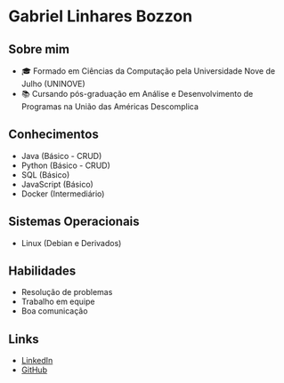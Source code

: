 # Gabriel Linhares Bozzon

## Sobre mim
- 🎓 Formado em Ciências da Computação pela Universidade Nove de Julho (UNINOVE)
- 📚 Cursando pós-graduação em Análise e Desenvolvimento de Programas na União das Américas Descomplica

## Conhecimentos
- Java (Básico - CRUD)
- Python (Básico - CRUD)
- SQL (Básico)
- JavaScript (Básico)
- Docker (Intermediário)

## Sistemas Operacionais
- Linux (Debian e Derivados)

## Habilidades
- Resolução de problemas
- Trabalho em equipe
- Boa comunicação

## Links
- [LinkedIn](https://www.linkedin.com/in/gabriel-linhares-bozzon-a99770137)
- [GitHub](https://github.com/GabrielLinharesBozzon) 